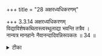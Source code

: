 +++
title = "28 अक्षरध्यधिकरणम्"

+++
3.3.14 अक्षरध्यधिकरणम्  
विद्याविशेषकथितास्त्वस्थूलाद्या भवन्ति तत्रैव ।  
नान्यत्र मानहानेः नैवानन्दादिवन्निरूपकतः ॥ 34 ॥

<details><summary>टीका</summary>

3.3.14 अक्षरध्यधिकरणम् The prima facie view is : the negative attributes such as absence of ग्रोस्सूएस्स् minuteness, etc., mentioned in the बृहदारण्यक text are to be retained only in the specific meditation on Brahman and not in all meditations. This view is wrong on the ground that just as the attributes like bliss, etc., give the knowledge of Brahman, in the same way these negative attributes too provide us with the knowledge of Brahman. Hence these must be included in all meditations. Notes : 1. III.iii.8.
</details>

